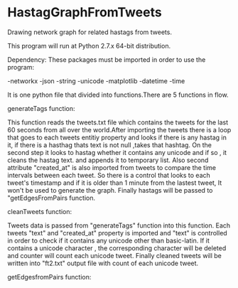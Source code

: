 # HastagGraphFromTweets
Drawing network graph for related hastags from tweets.

This program will run at Python 2.7.x 64-bit distribution.

Dependency:
These packages must be imported in order to use the program:

-networkx
-json
-string
-unicode
-matplotlib
-datetime
-time

It is one python file that divided into functions.There are 5 functions in flow.


generateTags function:

This function reads the tweets.txt file which contains the tweets for the last 60 seconds from all over the world.After importing the tweets there is a loop that goes to each tweets entitiy property and looks if there is any hastag in it, if there is a hasthag thats text is not null ,takes that hashtag.
On the second step it looks to hastag whether it contains any unicode and if so , it cleans the hastag text. and appends it to temporary list. Also second attribute  "created_at" is also imported from tweets to compare the time intervals between each tweet.
So there is a control that looks to each tweet's timestamp and if it is older than 1 minute from the lastest tweet, It won't be used to generate the graph.
Finally hastags will be passed to "getEdgesFromPairs function.

cleanTweets function:

Tweets data is passed from "generateTags" function into this function. Each tweets "text" and "created_at" property is imported and "text" is controlled in order to check if it contains any unicode other than basic-latin. If it contains a unicode character , the corresponding character will be deleted and counter will count each unicode tweet.
Finally cleaned tweets will be written into "ft2.txt" output file with count of each unicode tweet.

getEdgesfromPairs function:


